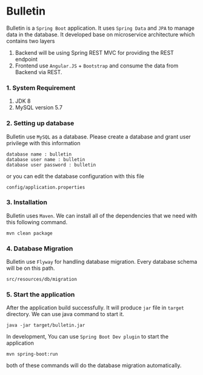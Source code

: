 Bulletin
========

Bulletin is a `Spring Boot` application. It uses `Spring Data` and `JPA` to manage data in the database. It developed base on microservice architecture which contains two layers

1. Backend will be using Spring REST MVC for providing the REST endpoint
2. Frontend use `Angular.JS` + `Bootstrap` and consume the data from Backend via REST.


### 1. System Requirement
1. JDK 8
2. MySQL version 5.7

### 2. Setting up database

Bulletin use `MySQL` as a database. Please create a  database and grant user privilege with this information

```
database name : bulletin
database user name : bulletin
database user password : bulletin
```
or you can edit the database configuration with this file

```
config/application.properties
```

### 3. Installation

Bulletin uses `Maven`. We can install all of the dependencies that we need with this following command.

```
mvn clean package
```

### 4. Database Migration

Bulletin use `Flyway` for handling database migration. Every database schema will be on this path.

```
src/resources/db/migration
```

### 5. Start the application

After the application build successfully. It will produce `jar` file in `target` directory. We can use java command to start it.

```
java -jar target/bulletin.jar
```

In development, You can use `Spring Boot Dev plugin` to start the application

```
mvn spring-boot:run
```

both of these commands will do the database migration automatically.
